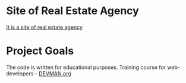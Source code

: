 Site of Real Estate Agency
==========================

[It is a site of real estate agency](https://galbator1x.github.io/devman/21_valid_markup/index.html)

Project Goals
=============

The code is written for educational purposes. Training course for web-developers - [DEVMAN.org](https://devman.org)